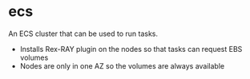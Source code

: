 # ecs

An ECS cluster that can be used to run tasks.

- Installs Rex-RAY plugin on the nodes so that tasks can request EBS volumes
- Nodes are only in one AZ so the volumes are always available
